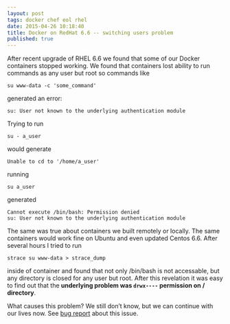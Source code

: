 ```yaml
---
layout: post
tags: docker chef eol rhel
date: 2015-04-26 10:18:40
title: Docker on RedHat 6.6 -- switching users problem
published: true
---
```


After recent upgrade of RHEL 6.6 we found that some of our Docker containers
stopped working.  We found that containers lost ability to run commands as any
user but root so commands like

    su www-data -c 'some_command'

generated an error:

    su: User not known to the underlying authentication module

Trying to run

    su - a_user

would generate

    Unable to cd to '/home/a_user'

running

    su a_user

generated

    Cannot execute /bin/bash: Permission denied
    su: User not known to the underlying authentication module

The same was true about containers we built remotely or locally. The same
containers would work fine on Ubuntu and even updated Centos 6.6. After several
hours I tried to run

    strace su www-data > strace_dump

inside of container and found that not only /bin/bash is not accessable, but
any directory is closed for any user but root. After this revelation it was
easy to find out that the **underlying problem was `drwx----` permission on /
directory**.

What causes this problem? We still don&rsquo;t know, but we can continue with our
lives now. See [bug report][1] about this issue.

[1]: https://github.com/docker/docker/issues/12745

